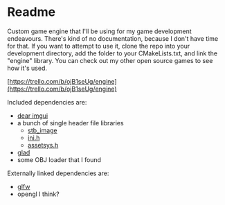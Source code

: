 # Readme

Custom game engine that I'll be using for my game development endeavours. There's kind of no documentation, because I don't have time for that. If you want to attempt to use it, clone the repo into your development directory, add the folder to your CMakeLists.txt, and link the "engine" library. You can check out my other open source games to see how it's used.

[https://trello.com/b/ojB1seUg/engine](https://trello.com/b/ojB1seUg/engine)

Included dependencies are:
- [dear imgui](https://github.com/ocornut/imgui)
- a bunch of single header file libraries
  - [stb_image](https://github.com/nothings/stb)
  - [ini.h](https://github.com/mattiasgustavsson/libs)
  - [assetsys.h](https://github.com/mattiasgustavsson/libs)
- [glad](https://glad.dav1d.de/)
- some OBJ loader that I found

Externally linked dependencies are:
- [glfw](https://github.com/glfw/glfw)
- opengl I think?